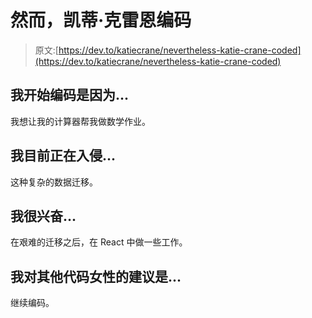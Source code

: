 # 然而，凯蒂·克雷恩编码

> 原文:[https://dev.to/katiecrane/nevertheless-katie-crane-coded](https://dev.to/katiecrane/nevertheless-katie-crane-coded)

## 我开始编码是因为...

我想让我的计算器帮我做数学作业。

## 我目前正在入侵...

这种复杂的数据迁移。

## 我很兴奋...

在艰难的迁移之后，在 React 中做一些工作。

## 我对其他代码女性的建议是...

继续编码。
